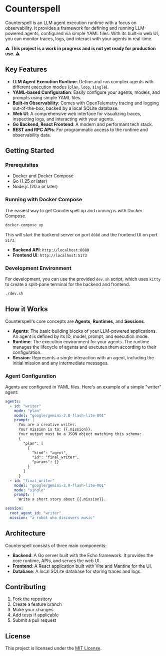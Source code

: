 # Counterspell

Counterspell is an LLM agent execution runtime with a focus on observability. It provides a framework for defining and running LLM-powered agents, configured via simple YAML files. With its built-in web UI, you can monitor traces, logs, and interact with your agents in real-time.

**⚠️ This project is a work in progress and is not yet ready for production use. ⚠️**

## Key Features

- **LLM Agent Execution Runtime**: Define and run complex agents with different execution modes (`plan`, `loop`, `single`).
- **YAML-based Configuration**: Easily configure your agents, models, and prompts using simple YAML files.
- **Built-in Observability**: Comes with OpenTelemetry tracing and logging out-of-the-box, backed by a local SQLite database.
- **Web UI**: A comprehensive web interface for visualizing traces, inspecting logs, and interacting with your agents.
- **Go Backend, React Frontend**: A modern and performant tech stack.
- **REST and RPC APIs**: For programmatic access to the runtime and observability data.

## Getting Started

### Prerequisites

- Docker and Docker Compose
- Go (1.25 or later)
- Node.js (20.x or later)

### Running with Docker Compose

The easiest way to get Counterspell up and running is with Docker Compose.

```bash
docker-compose up
```

This will start the backend server on port `8080` and the frontend UI on port `5173`.

- **Backend API**: `http://localhost:8080`
- **Frontend UI**: `http://localhost:5173`

### Development Environment

For development, you can use the provided `dev.sh` script, which uses `kitty` to create a split-pane terminal for the backend and frontend.

```bash
./dev.sh
```

## How it Works

Counterspell's core concepts are **Agents**, **Runtimes**, and **Sessions**.

- **Agents**: The basic building blocks of your LLM-powered applications. An agent is defined by its ID, model, prompt, and execution mode.
- **Runtime**: The execution environment for your agents. The runtime manages the lifecycle of agents and executes them according to their configuration.
- **Session**: Represents a single interaction with an agent, including the initial mission and any intermediate messages.

### Agent Configuration

Agents are configured in YAML files. Here's an example of a simple "writer" agent:

```yaml
agents:
  - id: "writer"
    mode: "plan"
    model: "google/gemini-2.0-flash-lite-001"
    prompt: |
      You are a creative writer.
      Your mission is to: {{.mission}}.
      Your output must be a JSON object matching this schema:
      {
        "plan": [
          {
            "kind": "agent",
            "id": "final_writer",
            "params": {}
          }
        ]
      }
  - id: "final_writer"
    model: "google/gemini-2.0-flash-lite-001"
    mode: "single"
    prompt: |
      Write a short story about {{.mission}}.

session:
  root_agent_id: "writer"
  mission: "a robot who discovers music"
```

## Architecture

Counterspell consists of three main components:

- **Backend**: A Go server built with the Echo framework. It provides the core runtime, APIs, and serves the web UI.
- **Frontend**: A React application built with Vite and Mantine for the UI.
- **Database**: A local SQLite database for storing traces and logs.

## Contributing

1. Fork the repository
2. Create a feature branch
3. Make your changes
4. Add tests if applicable
5. Submit a pull request

## License

This project is licensed under the [MIT License](LICENSE).


